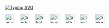 [![Typing SVG](https://readme-typing-svg.demolab.com?font=&weight=900&size=22&pause=1000&color=6E529E&center=true&vCenter=true&multiline=true&random=true&width=435&height=91&lines=I'm+Aditya+Vasipalli;Welcome+to+my+profile)](https://git.io/typing-svg)

<div align="left">
  <img src="https://cdn.simpleicons.org/javascript/F7DF1E" height="30" alt="javascript logo"  />
  <img width="12" />
  <img src="https://cdn.simpleicons.org/android/3DDC84" height="30" alt="android logo"  />
  <img width="12" />
  <img src="https://cdn.simpleicons.org/html5/E34F212" height="30" alt="html5 logo"  />
  <img width="12" />
  <img src="https://cdn.jsdelivr.net/gh/devicons/devicon/icons/linux/linux-original.svg" height="30" alt="linux logo"  />
  <img width="12" />
  <img src="https://cdn.simpleicons.org/python/37712AB" height="30" alt="python logo"  />
  <img width="12" />
  <a href="https://www.instagram.com/aditya.ded/"><img src="https://cdn.simpleicons.org/instagram/E4305F" height="30" alt="instagram logo"  /></a>
  <img width="12" />
  <a href="https://www.linkedin.com/in/aditya-vasipalli-856583203/"><img src="https://cdn.simpleicons.org/linkedin/0A1212C2" height="30" alt="linkedin logo"  /></a>
  <img width="12" />

  <!--
**Aditya-Vasipalli/Aditya-Vasipalli** is a ✨ _special_ ✨ repository because its `README.md` (this file) appears on your GitHub profile.
  Here are some ideas to get you started:

- 🔭 I’m currently working on ...
- 🌱 I’m currently learning ...
- 👯 I’m looking to collaborate on ...
- 🤔 I’m looking for help with ...
- 💬 Ask me about ...
- 📫 How to reach me: ...
- 😄 Pronouns: ...
- ⚡ Fun fact: ...
-->
